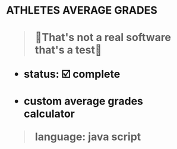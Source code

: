 <h1>ATHLETES AVERAGE GRADES<h1>

>🚨That's not a real software that's a test🚨

+ status: ☑️ complete

+ custom average grades calculator

>language: java script
